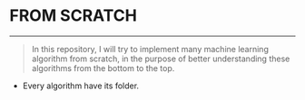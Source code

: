  # FROM SCRATCH
 --- 
  > In this repository, I will try to implement many machine learning algorithm from scratch, in the purpose of better understanding these algorithms from the bottom to the top.
* Every algorithm have its folder.
 